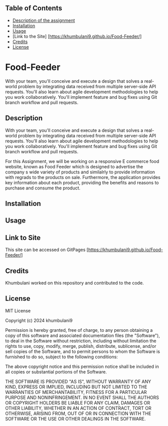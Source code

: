 ## Table of Contents

* [Description of the assignment](#description)
* [Installation](#installation)
* [Usage](#usage)
* [Link to the Site] [https://khumbulani9.github.io/Food-Feeder/]
* [Credits](#credits)
* [License](#license)

# Food-Feeder
With your team, you'll conceive and execute a design that solves a real-world problem by integrating data received from multiple server-side API requests. You'll also learn about agile development methodologies to help you work collaboratively. You'll implement feature and bug fixes using Git branch workflow and pull requests.


## Description
With your team, you'll conceive and execute a design that solves a real-world problem by integrating data received from multiple server-side API requests. You'll also learn about agile development methodologies to help you work collaboratively. You'll implement feature and bug fixes using Git branch workflow and pull requests. 

For this Assignment, we will be working on a responsive E commerce food website, known as Food Feeder which is designed to advertise the company s wide variety of products and similalrly to provide information with regrads to the products on sale. Furthermore, the application provides key information about each product, providing the benefits and reasons to purchase and consume the product. 

## Installation

## Usage

## Link to Site

This site can be accessed on GitPages [https://khumbulani9.github.io/Food-Feeder/]

## Credits

Khumbulani worked on this repository and contributed to the code.
  

## License

MIT License

Copyright (c) 2024 khumbulani9

Permission is hereby granted, free of charge, to any person obtaining a copy
of this software and associated documentation files (the "Software"), to deal
in the Software without restriction, including without limitation the rights
to use, copy, modify, merge, publish, distribute, sublicense, and/or sell
copies of the Software, and to permit persons to whom the Software is
furnished to do so, subject to the following conditions:

The above copyright notice and this permission notice shall be included in all
copies or substantial portions of the Software.

THE SOFTWARE IS PROVIDED "AS IS", WITHOUT WARRANTY OF ANY KIND, EXPRESS OR
IMPLIED, INCLUDING BUT NOT LIMITED TO THE WARRANTIES OF MERCHANTABILITY,
FITNESS FOR A PARTICULAR PURPOSE AND NONINFRINGEMENT. IN NO EVENT SHALL THE
AUTHORS OR COPYRIGHT HOLDERS BE LIABLE FOR ANY CLAIM, DAMAGES OR OTHER
LIABILITY, WHETHER IN AN ACTION OF CONTRACT, TORT OR OTHERWISE, ARISING FROM,
OUT OF OR IN CONNECTION WITH THE SOFTWARE OR THE USE OR OTHER DEALINGS IN THE
SOFTWARE.



